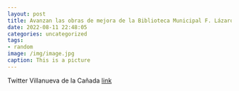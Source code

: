 ```yaml
---
layout: post
title: Avanzan las obras de mejora de la Biblioteca Municipal F. Lázaro Carreter. Ya se ha retirado la cubierta de zinc, para sustituir...
date: 2022-08-11 22:48:05
categories: uncategorized
tags:
- random
image: /img/image.jpg
caption: This is a picture
---
```

Twitter Villanueva de la Cañada [link](https://twitter.com/AytoVDLCanada/status/1557692754150432768)

